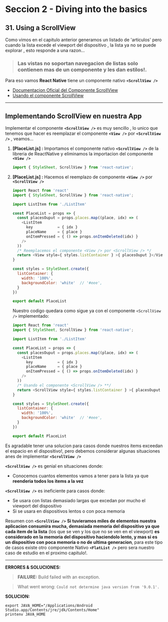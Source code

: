 # Seccion 2 - **Diving into the basics**
## **31. Using a ScrollView**


Como vimos en el capitulo anterior generamos un listado de 'articulos' pero cuando la lista excede el viewport del dispositivo , la lista ya no se puede explorar , esto responde a una razon...

> ### **Las vistas no soportan navegacion de listas** solo contienen mas de un componente y les dan estilos!.

Para eso vamos **React Native** tiene un componente nativo **```<ScrollView />```**

* [Documentacion Oficial del Componente ScrollView]
* [Usando el componente ScrollView]

---
## **Implementando ScrollView en nuestra App**

Implementar el componente **```<ScrollView />```** es muy sencillo , lo unico que tenemos que hacer es reemplazar el componente **```<View />```** por **```<ScrollView />```** , veamos...

1. **[PlaceList.js] :** Importamos el componente nativo **```<ScrollView />```** de la libreria de ReactNative y eliminamos la importacion del componente **```<View />```**
    ```js
    import { StyleSheet, ScrollView } from 'react-native';
    ```

1. **[PlaceList.js] :** Hacemos el reemplazo de componente **```<View />```** por **```<ScrollView />```**

    ```js
    import React from 'react'
    import { StyleSheet, ScrollView } from 'react-native';

    import ListItem from './ListItem'

    const PlaceList = props => {
      const placesOuput = props.places.map((place, idx) => (
        <ListItem
          key           = { idx }
          placeName     = { place }
          onItemPressed = { () => props.onItemDeleted(idx) }
        />
      ))
      /* Reemplacemos el componente <View /> por <ScrollView /> */
      return <View style={ styles.listContainer } >{ placesOuput }</View>
    }

    const styles = StyleSheet.create({
      listContainer: {
        width: '100%',
        backgroundColor: 'white'  // '#eee',
      }
    })

    export default PlaceList
    ```

   Nuestro codigo quedara como sigue ya con el componente ```<ScrollView />``` implementado:

    ```js
    import React from 'react'
    import { StyleSheet, ScrollView } from 'react-native';

    import ListItem from './ListItem'

    const PlaceList = props => {
      const placesOuput = props.places.map((place, idx) => (
        <ListItem
          key           = { idx }
          placeName     = { place }
          onItemPressed = { () => props.onItemDeleted(idx) }
        />
      ))
      /* Usando el componente <ScrollView /> **/
      return <ScrollView style={ styles.listContainer } >{ placesOuput }</ScrollView>
    }

    const styles = StyleSheet.create({
      listContainer: {
        width: '100%',
        backgroundColor: 'white'  // '#eee',
      }
    })

    export default PlaceList
    ```

Es agradable tener una solucion para casos donde nuestros items exceedan el espacio en el dispositivo!, pero debemos considerar algunas situaciones anes de implementar **```<ScrollView />```**

**```<ScrollView />```** es genial en situaciones donde:

* Conocemos cuantos elementos vamos a tener para la lista ya que **reenderia todos los items a la vez**

**```<ScrollView />```** es ineficiente para casos donde:

* Se usara con listas demasiado largas que excedan por mucho el viewport del dispositivo
* Si se usara en dispositivos lentos o con poca memoria

Resumen con **```<ScrollView />```**  **Si tuvieramos miles de elementos nuestra aplicacion consumira mucha, demasiada memoria del dispositivo ya que cada item de la lista** (los que se ven y los que no se ven en el viewport) **es considerado en la memoria del dispositivo haciendolo lento, y mas si es un dispositivo con poca memoria o no de ultima generacion**, para este tipo de casos existe otro componente Nativo **```<FlatList />```** pero sera nuestro caso de estudio en el proximo capitulo!.



---
**ERRORES & SOLUCIONES:**

> **FAILURE:** Build failed with an exception.

> What went wrong: ```Could not determine java version from '9.0.1'.```

**SOLUCION:**

  ```unix
  export JAVA_HOME="/Applications/Android Studio.app/Contents/jre/jdk/Contents/Home"
  printenv JAVA_HOME
  ```


[Usando el componente ScrollView]:(https://facebook.github.io/react-native/docs/using-a-scrollview.html)
[Documentacion Oficial del Componente ScrollView]:(https://facebook.github.io/react-native/docs/scrollview.html)
